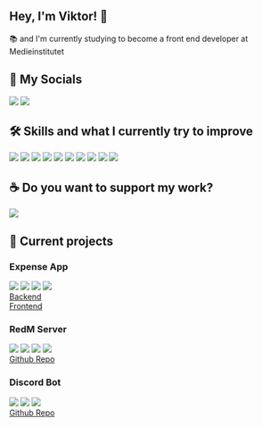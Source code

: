 ## Hey, I'm Viktor! 👋
📚 and I'm currently studying to become a front end developer at Medieinstitutet

## 💬 My Socials 
<a href="https://www.linkedin.com/in/viktor-melin-328502230/" target="_blank"><img src="https://img.shields.io/badge/-Linkedin-0a66c2?style=flat&logo=linkedin&logoColor=white" /></a>
<a href="https://discord.com/users/172035723828920320" target="_blank"><img src="https://img.shields.io/badge/-.dough%230001-5865f2?style=flat&logo=discord&logoColor=white" /></a>

## 🛠️ Skills and what I currently try to improve
[comment]: ![](https://img.shields.io/badge/-★★★-2c2d72?style=flat&logo=lua&label=Lua&logoColor=2c2d72)

![](https://img.shields.io/badge/-LUA-2c2d72?style=flat&logo=lua&logoColor=white)
![](https://img.shields.io/badge/-HTML-e34f26?style=flat&logo=html5&logoColor=white)
![](https://img.shields.io/badge/-CSS-1572b6?style=flat&logo=css3&logoColor=white)
![](https://img.shields.io/badge/-Tailwind_CSS-06b6d4?style=flat&logo=tailwindcss&logoColor=white)
![](https://img.shields.io/badge/-Javascript-f7df1e?style=flat&logo=javascript&logoColor=black)
![](https://img.shields.io/badge/-Typescript-3178C6?style=flat&logo=typescript&logoColor=white)
![](https://img.shields.io/badge/-React-45b8d8?style=flat&logo=react&logoColor=white)
![](https://img.shields.io/badge/-Prisma-2D3748?style=flat&logo=prisma&logoColor=white)
![](https://img.shields.io/badge/-MySQL-4479A1?style=flat&logo=mysql&logoColor=white)
![](https://img.shields.io/badge/-NodeJS-339933?style=flat&logo=nodedotjs&logoColor=white)

## ☕ Do you want to support my work?
<a href="https://ko-fi.com/dough" target="_blank"><img src="https://img.shields.io/badge/-KoFi-ff5e5b?style=flat&logo=kofi&logoColor=white" /></a>

## 📝 Current projects
### Expense App
![](https://img.shields.io/badge/-Express-000000?style=flat&logo=express&logoColor=white)
![](https://img.shields.io/badge/-Expo-000020?style=flat&logo=expo&logoColor=white)
![](https://img.shields.io/badge/-Prisma-2D3748?style=flat&logo=prisma&logoColor=white)
![](https://img.shields.io/badge/-MongoDB-47A248?style=flat&logo=mongodb&logoColor=white)  
[Backend](https://github.com/viktormelin/expense-app-backend)   
[Frontend](https://github.com/noahlissner/expense-app-frontend)

### RedM Server 
![](https://img.shields.io/badge/-LUA-2c2d72?style=flat&logo=lua&logoColor=white)
![](https://img.shields.io/badge/-Javascript-f7df1e?style=flat&logo=javascript&logoColor=black)
![](https://img.shields.io/badge/-React-45b8d8?style=flat&logo=react&logoColor=white)
![](https://img.shields.io/badge/-MySQL-4479A1?style=flat&logo=mysql&logoColor=white)  
[Github Repo](https://github.com/Redemption-Roleplay)

### Discord Bot
![](https://img.shields.io/badge/-NodeJS-339933?style=flat&logo=nodedotjs&logoColor=white)
![](https://img.shields.io/badge/-Prisma-2D3748?style=flat&logo=prisma&logoColor=white)
![](https://img.shields.io/badge/-MySQL-4479A1?style=flat&logo=mysql&logoColor=white)  
[Github Repo](https://github.com/viktormelin/DoughBot)
